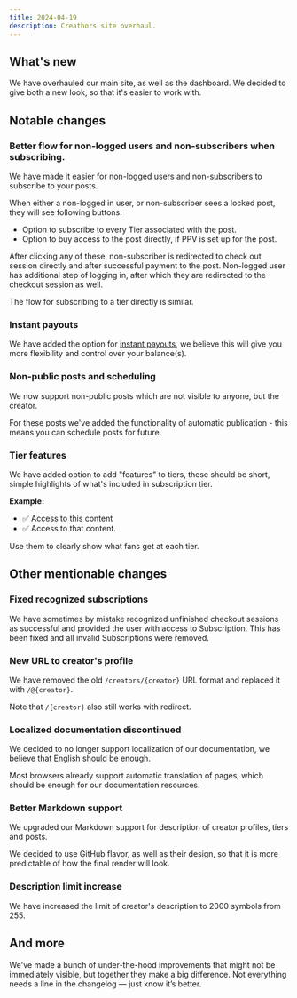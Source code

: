 ```yaml
---
title: 2024-04-19
description: Creathors site overhaul.
---
```


## What's new
We have overhauled our main site, as well as the dashboard. We decided to give both a new look, so that it's easier to work with.

## Notable changes

### Better flow for non-logged users and non-subscribers when subscribing.
We have made it easier for non-logged users and non-subscribers to subscribe to your posts.

When either a non-logged in user, or non-subscriber sees a locked post, they will see following buttons:
- Option to subscribe to every Tier associated with the post.
- Option to buy access to the post directly, if PPV is set up for the post.

After clicking any of these, non-subscriber is redirected to check out session directly and after successful payment to the post.
Non-logged user has additional step of logging in, after which they are redirected to the checkout session as well.

The flow for subscribing to a tier directly is similar.

### Instant payouts
We have added the option for [instant payouts](/creators/billing#instant-payouts), we believe this will give you more flexibility and control over your balance(s).

### Non-public posts and scheduling
We now support non-public posts which are not visible to anyone, but the creator.

For these posts we've added the functionality of automatic publication - this means you can schedule posts for future.

### Tier features
We have added option to add "features" to tiers, these should be short, simple highlights of what's included in subscription tier.

**Example:**
- ✅ Access to this content
- ✅ Access to that content.

Use them to clearly show what fans get at each tier.

## Other mentionable changes

### Fixed recognized subscriptions
We have sometimes by mistake recognized unfinished checkout sessions as successful and provided the user with access to Subscription.
This has been fixed and all invalid Subscriptions were removed.

### New URL to creator's profile
We have removed the old `/creators/{creator}` URL format and replaced it with `/@{creator}`.

Note that `/{creator}` also still works with redirect.

### Localized documentation discontinued
We decided to no longer support localization of our documentation, we believe that English should be enough.

Most browsers already support automatic translation of pages, which should be enough for our documentation resources.

### Better Markdown support
We upgraded our Markdown support for description of creator profiles, tiers and posts.

We decided to use GitHub flavor, as well as their design, so that it is more predictable of how the final render will look.

### Description limit increase
We have increased the limit of creator's description to 2000 symbols from 255.

## And more
We've made a bunch of under-the-hood improvements that might not be immediately visible, but together they make a big difference. Not everything needs a line in the changelog — just know it’s better. 
